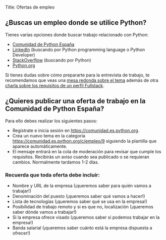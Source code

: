 Title: Ofertas de empleo

## ¿Buscas un empleo donde se utilice Python?

Tienes varias opciones donde buscar trabajo relacionado con Python:

- [Comunidad de Python España](https://comunidad.es.python.org/c/empleo/9)
- [LinkedIn](https://www.linkedin.com/jobs/search) (buscando por Python programming language o Python Developer)
- [StackOverflow](https://stackoverflow.com/jobs) (buscando por Python)
- [Python.org](https://python.org/jobs)

Si tienes dudas sobre cómo prepararte para la entrevista de trabajo, te recomendamos que veas una [mesa redonda sobre el tema](https://www.youtube.com/watch?v=7Oly98JFuCs) además de otra [charla sobre los requisitos de un perfil Fullstack](https://www.youtube.com/watch?v=_D-wcRYzsHo).

## ¿Quieres publicar una oferta de trabajo en la Comunidad de Python España?

Para ello debes realizar los siguientes pasos:

- Regístrate e inicia sesión en https://comunidad.es.python.org.
- Crea un nuevo tema en la categoría https://comunidad.es.python.org/c/empleo/9 siguiendo la plantilla que aparece automáticamente.
- El mensaje entrará en la cola de moderación para revisar que cumple los requisitos. Recibirás un aviso cuando sea publicado o se requieran cambios. Normalmente tardamos 1-2 días.

### Recuerda que toda oferta debe incluir:

- Nombre y URL de la empresa (¡queremos saber para quién vamos a trabajar!)
- Denominación del puesto (¡queremos saber qué vamos a hacer!)
- Lista de tecnologías (¡queremos saber qué se usa en la empresa!)
- Posibilidad de trabajo remoto y si es que no, localización (¡queremos saber dónde vamos a trabajar!)
- Si la empresa ofrece visado (¡queremos saber si podemos trabajar en la empresa!)
- Banda salarial (¡queremos saber cuánto está la empresa dispuesta a ofrecer!)
